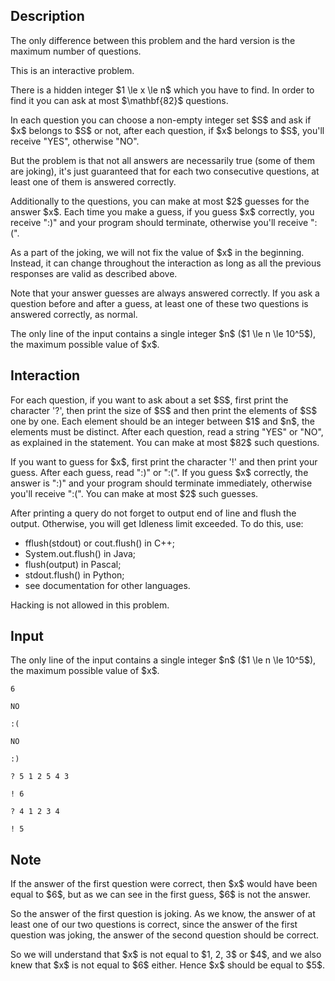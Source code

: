 ## Description

<div><p><span class="tex-font-style-it">The only difference between this problem and the hard version is the maximum number of questions.</span></p><p><span class="tex-font-style-it">This is an interactive problem.</span></p><p>There is a hidden integer $1 \le x \le n$ which you have to find. In order to find it you can ask at most $\mathbf{82}$ questions.</p><p>In each question you can choose a non-empty integer set $S$ and ask if $x$ belongs to $S$ or not, after each question, if $x$ belongs to $S$, you'll receive "<span class="tex-font-style-tt">YES</span>", otherwise "<span class="tex-font-style-tt">NO</span>".</p><p>But the problem is that not all answers are necessarily true (some of them are joking), it's just guaranteed that for each two consecutive questions, at least one of them is answered correctly.</p><p>Additionally to the questions, you can make at most $2$ guesses for the answer $x$. Each time you make a guess, if you guess $x$ correctly, you receive "<span class="tex-font-style-tt">:)</span>" and your program should terminate, otherwise you'll receive "<span class="tex-font-style-tt">:(</span>".</p><p>As a part of the joking, we will <span class="tex-font-style-bf">not</span> fix the value of $x$ in the beginning. Instead, it can change throughout the interaction as long as all the previous responses are valid as described above.</p><p>Note that your answer guesses are always answered correctly. If you ask a question before and after a guess, at least one of these two questions is answered correctly, as normal.</p></div><div class="input-specification"><p>The only line of the input contains a single integer $n$ ($1 \le n \le 10^5$), the maximum possible value of $x$.</p></div><div><h2>Interaction</h2><p>For each question, if you want to ask about a set $S$, first print the character '<span class="tex-font-style-tt">?</span>', then print the size of $S$ and then print the elements of $S$ one by one. Each element should be an integer between $1$ and $n$, the elements must be distinct. After each question, read a string "<span class="tex-font-style-tt">YES</span>" or "<span class="tex-font-style-tt">NO</span>", as explained in the statement. You can make at most $82$ such questions.</p><p>If you want to guess for $x$, first print the character '<span class="tex-font-style-tt">!</span>' and then print your guess. After each guess, read "<span class="tex-font-style-tt">:)</span>" or "<span class="tex-font-style-tt">:(</span>". If you guess $x$ correctly, the answer is "<span class="tex-font-style-tt">:)</span>" and your program should terminate immediately, otherwise you'll receive ":(". You can make at most $2$ such guesses.</p><p>After printing a query do not forget to output end of line and flush the output. Otherwise, you will get <span class="tex-font-style-tt">Idleness limit exceeded</span>. To do this, use: </p><ul> <li> <span class="tex-font-style-tt">fflush(stdout)</span> or <span class="tex-font-style-tt">cout.flush()</span> in C++; </li><li> <span class="tex-font-style-tt">System.out.flush()</span> in Java; </li><li> <span class="tex-font-style-tt">flush(output)</span> in Pascal; </li><li> <span class="tex-font-style-tt">stdout.flush()</span> in Python; </li><li> see documentation for other languages. </li></ul><p><span class="tex-font-style-bf">Hacking is not allowed in this problem.</span></p></div>

## Input

<p>The only line of the input contains a single integer $n$ ($1 \le n \le 10^5$), the maximum possible value of $x$.</p>





```input1
6

NO

:(

NO

:)
```




```output1
? 5 1 2 5 4 3

! 6

? 4 1 2 3 4

! 5
```



## Note

<p>If the answer of the first question were correct, then $x$ would have been equal to $6$, but as we can see in the first guess, $6$ is not the answer.</p><p>So the answer of the first question is joking. As we know, the answer of at least one of our two questions is correct, since the answer of the first question was joking, the answer of the second question should be correct.</p><p>So we will understand that $x$ is not equal to $1, 2, 3$ or $4$, and we also knew that $x$ is not equal to $6$ either. Hence $x$ should be equal to $5$.</p>
